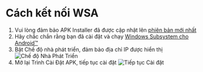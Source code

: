 # Cách kết nối WSA
1. Vui lòng đảm bảo APK Installer đã được cập nhật lên [phiên bản mới nhất](https://www.microsoft.com/store/productId/9P2JFQ43FPPG "APK Installer")
2. Hãy chắc chắn rằng bạn đã cài đặt và chạy [Windows Subsystem cho Android™](https://www.microsoft.com/store/productId/9P3395VX91NR)
3. Bật Chế độ nhà phát triển, đảm bảo địa chỉ IP được hiển thị ![Chế độ Nhà Phát Triển](https://raw.githubusercontent.com/Paving-Base/APK-Installer/screenshots/Documents/Tutorials/How%20To%20Connect%20WSA/Images/Snipaste_2022-10-02_19-02-09.png)
4. Mở lại Trình Cài Đặt APK, tiếp tục cài đặt ![Tiếp tục Cài đặt](https://raw.githubusercontent.com/Paving-Base/APK-Installer/screenshots/Documents/Tutorials/How%20To%20Connect%20WSA/Images/Snipaste_2022-10-02_17-34-04.png)
